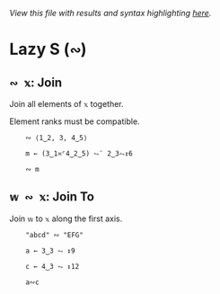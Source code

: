 *View this file with results and syntax highlighting [here](https://mlochbaum.github.io/BQN/help/join_jointo.html).*

# Lazy S (`∾`)

## `∾ 𝕩`: Join

Join all elements of `𝕩` together.

Element ranks must be compatible.

        ∾ ⟨1‿2, 3, 4‿5⟩

        m ← (3‿1≍⌜4‿2‿5) ⥊¨ 2‿3⥊↕6

        ∾ m



## `𝕨 ∾ 𝕩`: Join To

Join `𝕨` to `𝕩` along the first axis.

        "abcd" ∾ "EFG"

        a ← 3‿3 ⥊ ↕9

        c ← 4‿3 ⥊ ↕12

        a∾c
